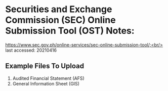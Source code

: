 # Securities and Exchange Commission (SEC) Online Submission Tool (OST) Notes:
https://www.sec.gov.ph/online-services/sec-online-submission-tool/;<br/>
last accessed: 20210416

## Example Files To Upload
1) Audited Financial Statement (AFS)<br/>
2) General Information Sheet (GIS)<br/>
